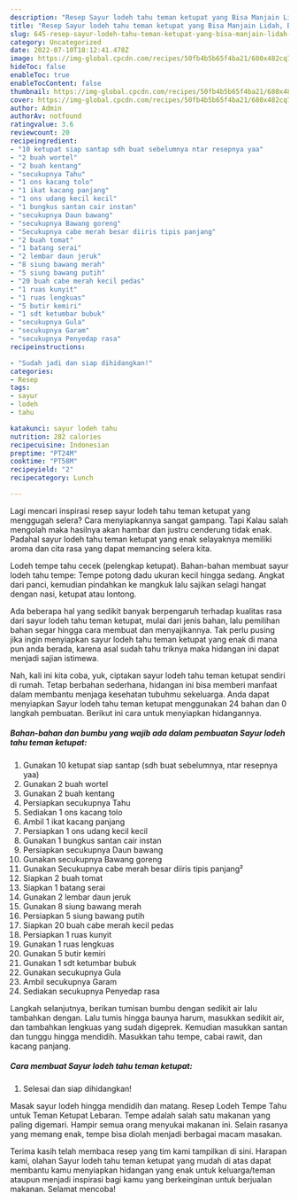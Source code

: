 ```yaml
---
description: "Resep Sayur lodeh tahu teman ketupat yang Bisa Manjain Lidah, Buat Buka Puasa}"
title: "Resep Sayur lodeh tahu teman ketupat yang Bisa Manjain Lidah, Buat Buka Puasa}"
slug: 645-resep-sayur-lodeh-tahu-teman-ketupat-yang-bisa-manjain-lidah-buat-buka-puasa
category: Uncategorized
date: 2022-07-10T18:12:41.478Z
image: https://img-global.cpcdn.com/recipes/50fb4b5b65f4ba21/680x482cq70/sayur-lodeh-tahu-teman-ketupat-foto-resep-utama.jpg
hideToc: false
enableToc: true
enableTocContent: false
thumbnail: https://img-global.cpcdn.com/recipes/50fb4b5b65f4ba21/680x482cq70/sayur-lodeh-tahu-teman-ketupat-foto-resep-utama.jpg
cover: https://img-global.cpcdn.com/recipes/50fb4b5b65f4ba21/680x482cq70/sayur-lodeh-tahu-teman-ketupat-foto-resep-utama.jpg
author: Admin
authorAv: notfound
ratingvalue: 3.6
reviewcount: 20
recipeingredient:
- "10 ketupat siap santap sdh buat sebelumnya ntar resepnya yaa"
- "2 buah wortel"
- "2 buah kentang"
- "secukupnya Tahu"
- "1 ons kacang tolo"
- "1 ikat kacang panjang"
- "1 ons udang kecil kecil"
- "1 bungkus santan cair instan"
- "secukupnya Daun bawang"
- "secukupnya Bawang goreng"
- "Secukupnya cabe merah besar diiris tipis panjang"
- "2 buah tomat"
- "1 batang serai"
- "2 lembar daun jeruk"
- "8 siung bawang merah"
- "5 siung bawang putih"
- "20 buah cabe merah kecil pedas"
- "1 ruas kunyit"
- "1 ruas lengkuas"
- "5 butir kemiri"
- "1 sdt ketumbar bubuk"
- "secukupnya Gula"
- "secukupnya Garam"
- "secukupnya Penyedap rasa"
recipeinstructions:

- "Sudah jadi dan siap dihidangkan!"
categories:
- Resep
tags:
- sayur
- lodeh
- tahu

katakunci: sayur lodeh tahu 
nutrition: 282 calories
recipecuisine: Indonesian
preptime: "PT24M"
cooktime: "PT58M"
recipeyield: "2"
recipecategory: Lunch

---
```



Lagi mencari inspirasi resep sayur lodeh tahu teman ketupat yang menggugah selera? Cara menyiapkannya sangat gampang. Tapi Kalau salah mengolah maka hasilnya akan hambar dan justru cenderung tidak enak. Padahal sayur lodeh tahu teman ketupat yang enak selayaknya memiliki aroma dan cita rasa yang dapat memancing selera kita.


Lodeh tempe tahu cecek (pelengkap ketupat). Bahan-bahan membuat sayur lodeh tahu tempe: Tempe potong dadu ukuran kecil hingga sedang. Angkat dari panci, kemudian pindahkan ke mangkuk lalu sajikan selagi hangat dengan nasi, ketupat atau lontong.

Ada beberapa hal yang sedikit banyak berpengaruh terhadap kualitas rasa dari sayur lodeh tahu teman ketupat, mulai dari jenis bahan, lalu pemilihan bahan segar hingga cara membuat dan menyajikannya. Tak perlu pusing jika ingin menyiapkan sayur lodeh tahu teman ketupat yang enak di mana pun anda berada, karena asal sudah tahu triknya maka hidangan ini dapat menjadi sajian istimewa.


Nah, kali ini kita coba, yuk, ciptakan sayur lodeh tahu teman ketupat sendiri di rumah. Tetap berbahan sederhana, hidangan ini bisa memberi manfaat dalam membantu menjaga kesehatan tubuhmu sekeluarga. Anda dapat menyiapkan Sayur lodeh tahu teman ketupat menggunakan 24 bahan dan 0 langkah pembuatan. Berikut ini cara untuk menyiapkan hidangannya.

<!--inarticleads1-->

##### Bahan-bahan dan bumbu yang wajib ada dalam pembuatan Sayur lodeh tahu teman ketupat:

1. Gunakan 10 ketupat siap santap (sdh buat sebelumnya, ntar resepnya yaa)
1. Gunakan 2 buah wortel
1. Gunakan 2 buah kentang
1. Persiapkan secukupnya Tahu
1. Sediakan 1 ons kacang tolo
1. Ambil 1 ikat kacang panjang
1. Persiapkan 1 ons udang kecil kecil
1. Gunakan 1 bungkus santan cair instan
1. Persiapkan secukupnya Daun bawang
1. Gunakan secukupnya Bawang goreng
1. Gunakan Secukupnya cabe merah besar diiris tipis panjang²
1. Siapkan 2 buah tomat
1. Siapkan 1 batang serai
1. Gunakan 2 lembar daun jeruk
1. Gunakan 8 siung bawang merah
1. Persiapkan 5 siung bawang putih
1. Siapkan 20 buah cabe merah kecil pedas
1. Persiapkan 1 ruas kunyit
1. Gunakan 1 ruas lengkuas
1. Gunakan 5 butir kemiri
1. Gunakan 1 sdt ketumbar bubuk
1. Gunakan secukupnya Gula
1. Ambil secukupnya Garam
1. Sediakan secukupnya Penyedap rasa


Langkah selanjutnya, berikan tumisan bumbu dengan sedikit air lalu tambahkan dengan. Lalu tumis hingga baunya harum, masukkan sedikit air, dan tambahkan lengkuas yang sudah digeprek. Kemudian masukkan santan dan tunggu hingga mendidih. Masukkan tahu tempe, cabai rawit, dan kacang panjang. 

<!--inarticleads2-->

##### Cara membuat Sayur lodeh tahu teman ketupat:


1. Selesai dan siap dihidangkan!

Masak sayur lodeh hingga mendidih dan matang. Resep Lodeh Tempe Tahu untuk Teman Ketupat Lebaran. Tempe adalah salah satu makanan yang paling digemari. Hampir semua orang menyukai makanan ini. Selain rasanya yang memang enak, tempe bisa diolah menjadi berbagai macam masakan. 

Terima kasih telah membaca resep yang tim kami tampilkan di sini. Harapan kami, olahan Sayur lodeh tahu teman ketupat yang mudah di atas dapat membantu kamu menyiapkan hidangan yang enak untuk keluarga/teman ataupun menjadi inspirasi bagi kamu yang berkeinginan untuk berjualan makanan. Selamat mencoba!
